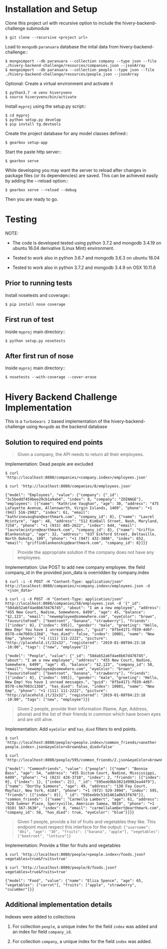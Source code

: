 Installation and Setup
======================

Clone this project url with recursive option to include the hivery-backend-challenge submodule

    $ git clone --recursive <project url>

Load to ``mongodb`` ``paranuara`` database the inital data from hivery-backend-challenge::

    $ mongoimport --db paranuara --collection company --type json --file ./hivery-backend-challenge/resources/companies.json --jsonArray
    $ mongoimport --db paranuara --collection people --type json --file ./hivery-backend-challenge/resources/people.json --jsonArray

Optional: Create a virtual environment and activate it

    $ python3.7 -m venv hiveryvenv
    $ source hiveryvenv/bin/activate

Install ``myproj`` using the setup.py script::

    $ cd myproj
    $ python setup.py develop
    $ pip install tg.devtools

Create the project database for any model classes defined::

    $ gearbox setup-app

Start the paste http server::

    $ gearbox serve

While developing you may want the server to reload after changes in package files (or its dependencies) are saved. This can be achieved easily by adding the --reload option::

    $ gearbox serve --reload --debug

Then you are ready to go.


Testing
=======

NOTE: 

 - The code is developed tested using python 3.7.2 and mongodb 3.4.19 on ubuntu 16.04 derivative (Linux Mint) environment. 
 
 - Tested to work also in python 3.6.7 and mongodb 3.6.3 on ubuntu 18.04

 - Tested to work also in python 3.7.2 and mongodb 3.4.9 on OSX 10.11.6


## Prior to running tests

Install nosetests and coverage::

    $ pip install nose coverage

## First run of test

Inside ``myproj`` main directory::

    $ python setup.py nosetests


## After first run of nose

Inside ``myproj`` main directory::

    $ nosetests --with-coverage --cover-erase


Hivery Backend Challenge Implementation
=======================================

This is a ``TurboGears 2`` based implementation of the hivery-backend-challenge using ``MongoDb`` as the backend database

## Solution to required end points

> Given a company, the API needs to return all their employees.

Implementation: Dead people are excluded

    $ curl 'http://localhost:8080/companies/<company.index>/employees.json'

    $ curl 'http://localhost:8080/companies/8/employees.json'

    {"model": "Employees", "value": {"company": {"_id": "5c5beddf459bee29cb1a9ab4", "index": 8, "company": "ZOINAGE"}, "employees": [{"name": "Kathrine Vaughan", "age": 30, "address": "475 Lafayette Avenue, Allensworth, Virgin Islands, 1409", "phone": "+1 (942) 516-2902", "index": 61, "email": "kathrinevaughan@earthmark.com", "company_id": 8}, {"name": "Laurel Mcintyre", "age": 48, "address": "512 Kimball Street, Nash, Maryland, 7258", "phone": "+1 (933) 485-2622", "index": 644, "email": "laurelmcintyre@earthmark.com", "company_id": 8}, {"name": "Griffin Blankenship", "age": 32, "address": "637 Eckford Street, Deltaville, North Dakota, 109", "phone": "+1 (947) 432-3886", "index": 652, "email": "griffinblankenship@earthmark.com", "company_id": 8}]}}

> Provide the appropriate solution if the company does not have any employees.

Implementation: Use POST to add new company employee. the field company_id in the provided json_data is overridden by company.index

    $ curl -i -X POST -H "Content-Type: application/json" http://localhost:8080/companies/<company.index>/employees.json -d '<json_data>'

    $ curl -i -X POST -H "Content-Type: application/json" http://localhost:8080/companies/58/employees.json -d '{"_id": "58dab52a6f4ae8b67d476745", "about": "I am a new employee", "address": "455 New Court, Nadine, Somewhere, 6499", "age": 45, "balance": "$2,123", "email": "newemployee@somewhere.com", "eyeColor": "brown", "favouriteFood": ["beetroot", "banana", "strawberry"], "friends": [{"index": 0}, {"index": 595}], "gender": "male", "greeting": "Hello, New Emp! You have 1 unread messages.", "guid": "8f5e4171-f039-4d6f-8578-c4e7603c13b8", "has_died": false, "index": 10001, "name": "New Emp", "phone": "+1 (111) 111-2222", "picture": "http://placehold.it/32x32", "registered": "2019-01-08T04:23:18 -10:00", "tags": ["new", "employee"]}'

    {"model": "People", "value": {"_id": "58dab52a6f4ae8b67d476745", "about": "I am a new employee", "address": "455 New Court, Nadine, Somewhere, 6499", "age": 45, "balance": "$2,123", "company_id": 58, "email": "newemployee@somewhere.com", "eyeColor": "brown", "favouriteFood": ["beetroot", "banana", "strawberry"], "friends": [{"index": 0}, {"index": 595}], "gender": "male", "greeting": "Hello, New Emp! You have 1 unread messages.", "guid": "8f5e4171-f039-4d6f-8578-c4e7603c13b8", "has_died": false, "index": 10001, "name": "New Emp", "phone": "+1 (111) 111-2222", "picture": "http://placehold.it/32x32", "registered": "2019-01-08T04:23:18 -10:00", "tags": ["new", "employee"]}}

> Given 2 people, provide their information (Name, Age, Address, phone) and the list of their friends in common which have brown eyes and are still alive.

Implementation: Add ``eyeColor`` and ``has_died`` filters to end points. 

    $ curl 'http://localhost:8080/people/<people.index>/common_friends/<another people.index>.json&eyeColor=brown&has_died=false'

    $ curl 'http://localhost:8080/people/595/common_friends/2.json&eyeColor=brown&has_died=false'

    {"model": "CommonFriends", "value": {"people": [{"name": "Bonnie Bass", "age": 54, "address": "455 Dictum Court, Nadine, Mississippi, 6499", "phone": "+1 (823) 428-3710", "index": 2, "friends": [{"index": 0}, {"index": 1}, {"index": 2}], "_id": "595eeb9bb3821d9982ea44f9"}, {"name": "Dorthy Simmons", "age": 49, "address": "130 Fay Court, Mayfair, New York, 4184", "phone": "+1 (972) 529-3994", "index": 595, "friends": [{"index": 0}], "_id": "595eeb9c53d1461a0b53f676"}], "common_friends": [{"name": "Carmella Lambert", "age": 61, "address": "628 Sumner Place, Sperryville, American Samoa, 9819", "phone": "+1 (910) 567-3630", "index": 0, "email": "carmellalambert@earthmark.com", "company_id": 58, "has_died": true, "eyeColor": "blue"}]}}


> Given 1 people, provide a list of fruits and vegetables they like. This endpoint must respect this interface for the output: `{"username": "Ahi", "age": "30", "fruits": ["banana", "apple"], "vegetables": ["beetroot", "lettuce"]}`

Implementation: Provide a filter for fruits and vegetables

    $ curl 'http://localhost:8080/people/<people.index>/foods.json?vegetables=true&fruits=true'

    $ curl 'http://localhost:8080/people/8/foods.json?vegetables=true&fruits=true'
    
    {"model": "Food", "value": {"name": "Eliza Spence", "age": 65, "vegetables": ["carrot"], "fruits": ["apple", "strawberry", "cucumber"]}}


## Additional implementation details

Indexes were added to collections

  1. For collection ``people``, a unique index for the field ``index`` was added and an index for field `company_id`.
  
  2. For collection ``company``, a unique index for the field ``index`` was added.

